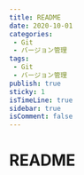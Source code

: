 ```yaml
---
title: README
date: 2020-10-01
categories:
 - Git
 - バージョン管理
tags:
 - Git
 - バージョン管理
publish: true
sticky: 1
isTimeLine: true
sidebar: true
isComment: false
---
```


# README
